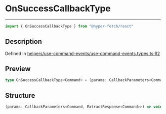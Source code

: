 

# OnSuccessCallbackType

<div class="api-docs__separator" data-reactroot="">

---

</div><div class="api-docs__import" data-reactroot="">

```ts
import { OnSuccessCallbackType } from "@hyper-fetch/react"
```

</div><div class="api-docs__section">

## Description

</div><div class="api-docs__description"><span class="api-docs__do-not-parse">



</span></div><p class="api-docs__definition">

Defined in [helpers/use-command-events/use-command-events.types.ts:92](https://github.com/BetterTyped/hyper-fetch/blob/2ce105c7/packages/react/src/helpers/use-command-events/use-command-events.types.ts#L92)

</p><div class="api-docs__section">

## Preview

</div><div class="api-docs__preview type single">

```ts
type OnSuccessCallbackType<Command> = (params: CallbackParameters<Command, ExtractResponse<Command>>) => void | Promise<void>;
```

</div><div class="api-docs__section">

## Structure

</div><div class="api-docs__returns">

```ts
(params: CallbackParameters<Command, ExtractResponse<Command>>) => void | Promise<void>
```

</div>